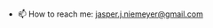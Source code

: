 - 📫 How to reach me: jasper.j.niemeyer@gmail.com

<!---
jjniemeyer/jjniemeyer is a ✨ special ✨ repository because its `README.md` (this file) appears on your GitHub profile.
You can click the Preview link to take a look at your changes.
--->

